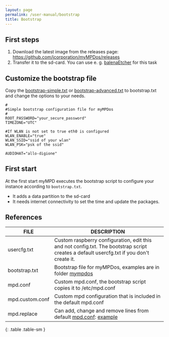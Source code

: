 ```yaml
---
layout: page
permalink: /user-manual/bootstrap
title: Bootstrap
---
```


## First steps

1. Download the latest image from the releases page: https://github.com/jcorporation/myMPDos/releases
2. Transfer it to the sd-card. You can use e. g. [balenaEtcher](https://www.balena.io/etcher/) for this task

## Customize the bootstrap file

Copy the [bootstrap-simple.txt](https://github.com/jcorporation/myMPDos/blob/master/mympdos/bootstrap-simple.txt) or [bootstrap-advanced.txt](https://github.com/jcorporation/myMPDos/blob/master/mympdos/bootstrap-advanced.txt) to bootstrap.txt and change the options to your needs.

```
#
#Simple bootstrap configuration file for myMPDos
#
ROOT_PASSWORD="your_secure_password"
TIMEZONE="UTC"

#If WLAN is not set to true eth0 is configured
WLAN_ENABLE="true"
WLAN_SSID="ssid of your wlan"
WLAN_PSK="psk of the ssid"

AUDIOHAT="allo-digione"
```

## First start 

At the first start myMPD executes the bootstrap script to configure your instance according to `bootstrap.txt`. 

- It adds a data partition to the sd-card
- It needs internet connectivity to set the time and update the packages.

## References

| FILE | DESCRIPTION |
| ---- | ----------- |
| usercfg.txt | Custom raspberry configuration, edit this and not config.txt. The bootstrap script creates a default usercfg.txt if you don't create it. |
| bootstrap.txt | Bootstrap file for myMPDos, examples are in folder [mympdos](https://github.com/jcorporation/myMPDos/tree/master/mympdos) |
| mpd.conf | Custom mpd.conf, the bootstrap script copies it to /etc/mpd.conf |
| mpd.custom.conf | Custom mpd configuration that is included in the default mpd.conf |
| mpd.replace | Can add, change and remove lines from default [mpd.conf](https://github.com/jcorporation/myMPDos/blob/master/mympdos/build/mympdos-base/mympdos-base-0.1.0/fs/etc/mympdos/templates/mympdos-mpd-stable.conf.tmpl): [example](https://github.com/jcorporation/myMPDos/blob/master/mympdos/mpd.replace) |
{: .table .table-sm }